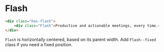 # Flash

```html
<div class="has-flash">
	<div class="Flash">Productive and actionable meetings, every time.</div>
</div>
```

`Flash` is horizontally centered, based on its parent width. Add `Flash--fixed` class if you need a fixed position.